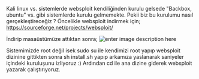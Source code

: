 Kali linux vs. sistemlerde websploit kendiliğinden kurulu gelsede "Backbox, ubuntu" vs. gibi sistemlerde kurulu gelmemekte. Pekii biz bu kurulumu nasıl gerçekleştireceğiz ?
Öncelikle websploit indirmek için;
https://sourceforge.net/projects/websploit/

İndirip masaüstümüze attıktan sonra;
![enter image description here](https://3.bp.blogspot.com/-pDvLkAbXt34/WKjaJseZAKI/AAAAAAAACOc/yCeX9WezcNQ87p209PVPmxn7OHetGCGGQCLcB/s400/websploit.png)

Sistemimizde root değil isek sudo su ile kendimizi root yapıp
websploit dizinine gittikten sonra sh install.sh yapıp arkamıza yaslanarak saniyeler içindeki kuruluşunu izliyoruz :) Ardından cd ile ana dizine giderek websploit yazarak çalıştırıyoruz.